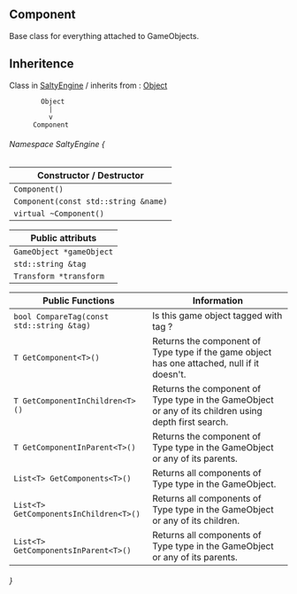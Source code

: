 ## Component

Base class for everything attached to GameObjects.

## Inheritence
Class in [SaltyEngine](https://github.com/Nicolas-Constanty/rtype/blob/feature/SaltyEngine/SaltyEnfineFeatures.md) / inherits from :
[Object](https://github.com/Nicolas-Constanty/rtype/blob/feature/SaltyEngine/R-Type/SaltyEngine/API/Object.md)
```
        Object  
          |
          v
      Component
```
###### Namespace SaltyEngine {

| Constructor / Destructor              |
|---------------------------------------|
| `Component()`                         |
| `Component(const std::string &name)`  |
| `virtual ~Component()`                |

| Public attributs         |
|--------------------------|
| `GameObject *gameObject` |
| `std::string &tag`       |
| `Transform *transform`   |


| Public Functions |   Information      |
|------------------|--------------------|
| `bool CompareTag(const std::string &tag)` |	Is this game object tagged with tag ? |
| `T GetComponent<T>()` |	Returns the component of Type type if the game object has one attached, null if it doesn't. |
| `T GetComponentInChildren<T>()` |	Returns the component of Type type in the GameObject or any of its children using depth first search.
| `T GetComponentInParent<T>()` | Returns the component of Type type in the GameObject or any of its parents. |
| `List<T> GetComponents<T>()`	| Returns all components of Type type in the GameObject.
| `List<T> GetComponentsInChildren<T>()`	| Returns all components of Type type in the GameObject or any of its children. |
| `List<T> GetComponentsInParent<T>()`	| Returns all components of Type type in the GameObject or any of its parents. |

###### }
